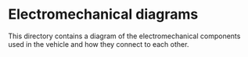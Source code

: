 Electromechanical diagrams
====

This directory contains a diagram of the electromechanical components used in the vehicle and how they connect to each other.
